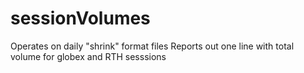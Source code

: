 # sessionVolumes 

Operates on daily "shrink" format files
Reports out one line with total volume for globex and RTH sesssions